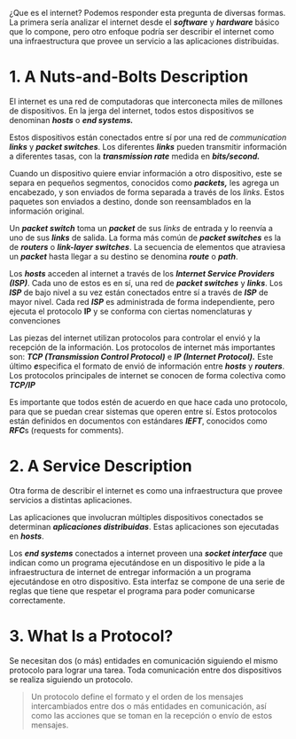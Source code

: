 ¿Que es el internet? Podemos responder esta pregunta de diversas formas. La primera sería analizar el internet desde el ***software*** y ***hardware*** básico que lo compone, pero otro enfoque podría ser describir el internet como una infraestructura que provee un servicio a las aplicaciones distribuidas.

# 1. A Nuts-and-Bolts Description

El internet es una red de computadoras que interconecta miles de millones de dispositivos. En la jerga del internet, todos estos dispositivos se denominan ***hosts*** o ***end systems.***

Estos dispositivos están conectados entre sí por una red de *communication* ***links*** y ***packet switches***. Los diferentes ***links*** pueden transmitir información a diferentes tasas, con la ***transmission rate*** medida en ***bits/second.***

Cuando un dispositivo quiere enviar información a otro dispositivo, este se separa en pequeños segmentos, conocidos como ***packets,*** les agrega un encabezado, y son enviados de forma separada a través de los *links*. Estos paquetes son enviados a destino, donde son reensamblados en la información original.

Un ***packet switch*** toma un ***packet*** de sus *links* de entrada y lo reenvía a uno de sus ***links*** de salida. La forma más común de ***packet switches*** es la de ***routers*** o ***link-layer*** ***switches***. La secuencia de elementos que atraviesa un ***packet*** hasta llegar a su destino se denomina ***route*** o ***path***.

Los ***hosts*** acceden al internet a través de los ***Internet Service Providers (ISP)***. Cada uno de estos es en sí, una red de ***packet switches*** y ***links***. Los ***ISP*** de bajo nivel a su vez están conectados entre sí a través de ***ISP*** de mayor nivel. Cada red ***ISP*** es administrada de forma independiente, pero ejecuta el protocolo **IP** y se conforma con ciertas nomenclaturas y convenciones

Las piezas del internet utilizan protocolos para controlar el envió y la recepción de la información. Los protocolos de internet más importantes son: ***TCP (Transmission Control Protocol)*** e ***IP (Internet Protocol).*** Este último ***e***specifica el formato de envió de información entre ***hosts*** y ***routers***. Los protocolos principales de internet se conocen de forma colectiva como ***TCP/IP***

Es importante que todos estén de acuerdo en que hace cada uno protocolo, para que se puedan crear sistemas que operen entre sí. Estos protocolos están definidos en documentos con estándares ***IEFT***, conocidos como ***RFC***s (requests for comments).

# 2. A Service Description

Otra forma de describir el internet es como una infraestructura que provee servicios a distintas aplicaciones.

Las aplicaciones que involucran múltiples dispositivos conectados se determinan ***aplicaciones distribuidas***. Estas aplicaciones son ejecutadas en ***hosts***.

Los ***end systems*** conectados a internet proveen una ***socket interface*** que indican como un programa ejecutándose en un dispositivo le pide a la infraestructura de internet de entregar información a un programa ejecutándose en otro dispositivo. Esta interfaz se compone de una serie de reglas que tiene que respetar el programa para poder comunicarse correctamente.

# 3. What Is a Protocol?

Se necesitan dos (o más) entidades en comunicación siguiendo el mismo protocolo para lograr una tarea. Toda comunicación entre dos dispositivos se realiza siguiendo un protocolo.

> Un protocolo define el formato y el orden de los mensajes intercambiados entre dos o más entidades en comunicación, así como las acciones que se toman en la recepción o envío de estos mensajes.
>